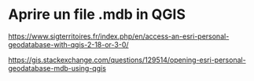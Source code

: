 
# Aprire un file .mdb in QGIS

https://www.sigterritoires.fr/index.php/en/access-an-esri-personal-geodatabase-with-qgis-2-18-or-3-0/

https://gis.stackexchange.com/questions/129514/opening-esri-personal-geodatabase-mdb-using-qgis
